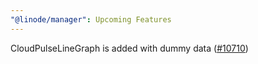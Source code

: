 ```yaml
---
"@linode/manager": Upcoming Features
---
```


CloudPulseLineGraph is added with dummy data ([#10710](https://github.com/linode/manager/pull/10710))
